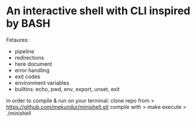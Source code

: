 # An interactive shell with CLI inspired by BASH

Fetaures:
- pipeline
- redirections
- here document
- error handling
- exit codes
- environment variables
- builtins: echo, pwd, env, export, unset, exit

in order to compile & run on your terminal:
clone repo from > https://github.com/mekundur/minishell.git
compile with > make
execute > ./minishell
